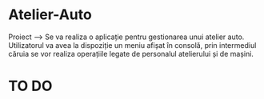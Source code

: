 # Atelier-Auto

Proiect --> Se va realiza o aplicație pentru gestionarea unui atelier auto. Utilizatorul va avea la dispoziție un meniu
afișat în consolă, prin intermediul căruia se vor realiza operațiile legate de personalul atelierului și de
mașini.

# TO DO
